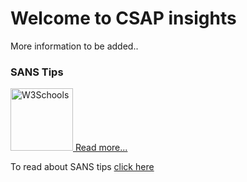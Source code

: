# Welcome to CSAP insights

More information to be added..


### SANS Tips
<p><a href="https://www.w3schools.com"><img border="0" alt="W3Schools" src="https://user-images.githubusercontent.com/64637338/81290124-2e8dc000-9070-11ea-9375-ae4caa80809a.jpg" width="100" height="100"> Read more...</a></p>

<p>To read about SANS tips <a href="https://github.com/csapofficial/insights/blob/master/SANS%20free%20tools.pdf">click here</a></p>


